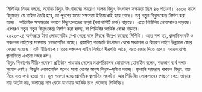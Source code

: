 সিপিডির নিবন্ধ বলছে, সর্বোচ্চ বিদ্যুৎ উৎপাদনের সময়েও অলস বিদ্যুৎ উৎপাদন সক্ষমতা ছিল ৪৬ শতাংশ। ২০৩০ সালে বিদ্যুতের যে চাহিদা তৈরি হবে, তা পূরণের মতো সক্ষমতা ইতিমধ্যেই হয়ে গেছে। তবু নতুন বিদ্যুৎকেন্দ্র নির্মাণ করা হচ্ছে। অতিরিক্ত সক্ষমতার কারণে বিদ্যুৎকেন্দ্রের ভাড়া (ক্যাপাসিটি চার্জ) বাড়ছে। এতে পিডিবির লোকসানও বাড়ছে। এরপরও নতুন নতুন বিদ্যুৎকেন্দ্র নির্মাণ করা হচ্ছে, যা পিডিবির আর্থিক বোঝা বাড়াবে।  
২০২৩-২৪ অর্থবছরে টানা লোডশেডিং দেখা গেছে বলে নিবন্ধে উল্লেখ করেছে সিপিডি। এতে বলা হয়, জ্বালানিসংকট ও সঞ্চালন লাইনের সমস্যায় লোডশেডিং হচ্ছে। প্রস্তাবিত বাজেটে উৎপাদন থেকে সঞ্চালন ও বিতরণ লাইন উন্নয়নে জোর দেওয়া হয়েছে। এটা ইতিবাচক। তবে সঞ্চালন লাইন নির্মাণে ধীরগতি আছে, এতে জোর দিতে হবে। নবায়নযোগ্য জ্বালানিতে এখনো নজর কম।  
বিদ্যুৎ বিভাগের নীতি-গবেষণা প্রতিষ্ঠান পাওয়ার সেলের মহাপরিচালক মোহাম্মদ হোসাইন বলেন, শতভাগ ব্যর্থ বলার সুযোগ নেই। কিছুটা লোডশেডিং হলেও সারা দেশের মানুষ বিদ্যুৎ–সুবিধা পাচ্ছে। জ্বালানি সরবরাহ থাকলে বিদ্যুৎ খাত নিয়ে এত কথা হতো না। মূল সমস্যা হচ্ছে প্রাথমিক জ্বালানির সংকট। আর পিডিবির লোকসানের পেছনে কেন্দ্র ভাড়ার দায় অতটা নয়, ডলারের দাম বেড়ে যাওয়ায় আর্থিক চাপ বেড়েছে পিডিবির।
